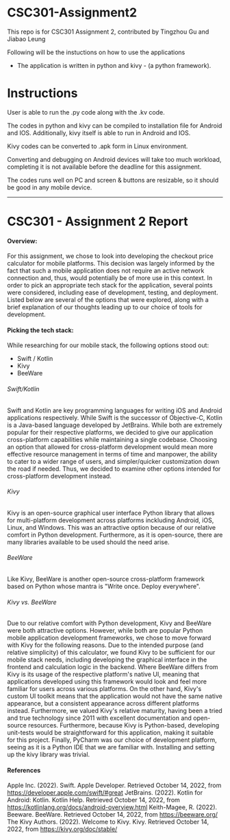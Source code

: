 # CSC301-Assignment2
This repo is for CSC301 Assignment 2, contributed by Tingzhou Gu and Jiabao Leung

Following will be the instuctions on how to use the applications
 - The application is written in python and kivy \- (a python framework). 

# Instructions

User is able to run the .py code along with the .kv code.

The codes in python and kivy can be compiled to installation file for Android and IOS. 
Additionally, kivy itself is able to run in Android and IOS.

Kivy codes can be converted to .apk form in Linux environment.

Converting and debugging on Android devices will take too much workload, completing it is not available before the deadline for this assignment. 

The codes runs well on PC and screen & buttons are resizable, 
so it should be good in any mobile device.

----------------------------------------------------------------------------------------------------------------------------------------------------------

# CSC301 - Assignment 2 Report
#### Overview:
For this assignment, we chose to look into developing the checkout price calculator for mobile platforms. This decision was largely informed by the fact that such a mobile application does not require an active network connection and, thus, would potentially be of more use in this context. In order to pick an appropriate tech stack for the application, several points were considered, including ease of development, testing, and deployment. Listed below are several of the options that were explored, along with a brief explanation of our thoughts leading up to our choice of tools for development.  
#### Picking the tech stack:
While researching for our mobile stack, the following options stood out:

- Swift / Kotlin
- Kivy
- BeeWare

###### Swift/Kotlin
Swift and Kotlin are key programming languages for writing iOS and Android applications respectively. While Swift is the successor of Objective-C, Kotlin is a Java-based language developed by JetBrains. While both are extremely popular for their respective platforms, we decided to give our application cross-platform capabilities while maintaining a single codebase. Choosing an option that allowed for cross-platform development would mean more effective resource management in terms of time and manpower, the ability to cater to a wider range of users, and simpler/quicker customization down the road if needed. Thus, we decided to examine other options intended for cross-platform development instead.

###### Kivy
Kivy is an open-source graphical user interface Python library that allows for multi-platform development across platforms inckluding Android, iOS, Linux, and Windows. This was an attractive option because of our relative comfort in Python development. Furthermore, as it is open-source, there are many libraries available to be used should the need arise.

###### BeeWare
Like Kivy, BeeWare is another open-source cross-platform framework based on Python whose mantra is "Write once. Deploy everywhere". 

###### Kivy vs. BeeWare
Due to our relative comfort with Python development, Kivy and BeeWare were both attractive options. However, while both are popular Python mobile application development frameworks, we chose to move forward with Kivy for the following reasons. Due to the intended purpose (and relative simplicity) of this calculator, we found Kivy to be sufficient for our mobile stack needs, including developing the graphical interface in the frontend and calculation logic in the backend. Where BeeWare differs from Kivy is its usage of the respective platform's native UI, meaning that applications developed using this framework would look and feel more familiar for users across various platforms. On the other hand, Kivy's custom UI toolkit means that the application would not have the same native appearance, but a consistent appearance across different platforms instead. Furthermore, we valued Kivy's relative maturity, having been a tried and true technology since 2011 with excellent documentation and open-source resources. Furthermore, because Kivy is Python-based, developing unit-tests would be straightforward for this application, making it suitable for this project. Finally, PyCharm was our choice of development platform, seeing as it is a Python IDE that we are familiar with. Installing and setting up the kivy library was trivial.

#### References
Apple Inc. (2022). Swift. Apple Developer. Retrieved October 14, 2022, from https://developer.apple.com/swift/#great 
JetBrains. (2022). Kotlin for Android: Kotlin. Kotlin Help. Retrieved October 14, 2022, from https://kotlinlang.org/docs/android-overview.html 
Keith-Magee, R. (2022). Beeware. BeeWare. Retrieved October 14, 2022, from https://beeware.org/ 
The Kivy Authors. (2022). Welcome to Kivy. Kivy. Retrieved October 14, 2022, from https://kivy.org/doc/stable/ 
